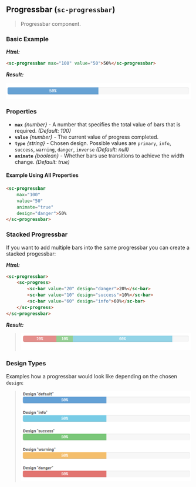 ## Progressbar (`sc-progressbar`)

> Progressbar component.


### Basic Example

***Html:***

```html
<sc-progressbar max="100" value="50">50%</sc-progressbar>
```

***Result:***

![](docs/images/component_wiProgressbar_BasicExample.png)


### Properties

* **`max`** *{number}* - A number that specifies the total value of bars that is required. *(Default: 100)*
* **`value`**  *{number}* - The current value of progress completed. 
* **`type`** *{string}* - Chosen design. Possible values are `primary`, `info`, `success`, `warning`, `danger`, `inverse` *(Default: null)*
* **`animate`** *{boolean}* - Whether bars use transitions to achieve the width change. *(Default: true)*

#### Example Using All Properties

```html
<sc-progressbar 
	max="100" 
	value="50" 
	animate="true" 
	design="danger">50%
</sc-progressbar>
```

### Stacked Progressbar

If you want to add multiple bars into the same progressbar you can create a stacked progessbar:

***Html:***
```html
<sc-progressbar>
    <sc-progress>
        <sc-bar value="20" design="danger">20%</sc-bar>
        <sc-bar value="10" design="success">10%</sc-bar>
        <sc-bar value="60" design="info">60%</sc-bar>
    </sc-progress>
</sc-progressbar>
```

***Result:***


> ![](docs/images/component_wiProgressbar_StackedProgressbar.png)


### Design Types

Examples how a progressbar would look like depending on the chosen `design`:

> ![](docs/images/component_wiProgressbar_Types.png)




